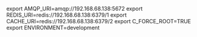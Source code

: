 
export AMQP_URI=amqp://192.168.68.138:5672
export REDIS_URI=redis://192.168.68.138:6379/1
export CACHE_URI=redis://192.168.68.138:6379/2
export C_FORCE_ROOT=TRUE
export ENVIRONMENT=development
